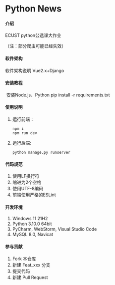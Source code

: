 # Python News

#### 介绍
ECUST python公选课大作业

（注：部分爬虫可能已经失效）
#### 软件架构
软件架构说明
Vue2.x+Django

#### 安装教程

​	安装Node.js、Python
   pip install -r requirements.txt

#### 使用说明

1. 运行前端：

   ``` shell
   npm i
   npm run dev
   ```

2. 运行后端:

   ``` shell
   python manage.py runserver
   ```

#### 代码规范

1.  使用LF换行符
2.  缩进为2个空格
3.  使用UTF-8编码
4.  前端使用严格的ESLint
   
#### 开发环境

1.  Windows 11 21H2
2.  Python 3.10.0 64bit
3.  PyCharm, WebStorm, Visual Studio Code
4.  MySQL 8.0, Navicat

#### 参与贡献

1.  Fork 本仓库
2.  新建 Feat_xxx 分支
3.  提交代码
4.  新建 Pull Request
